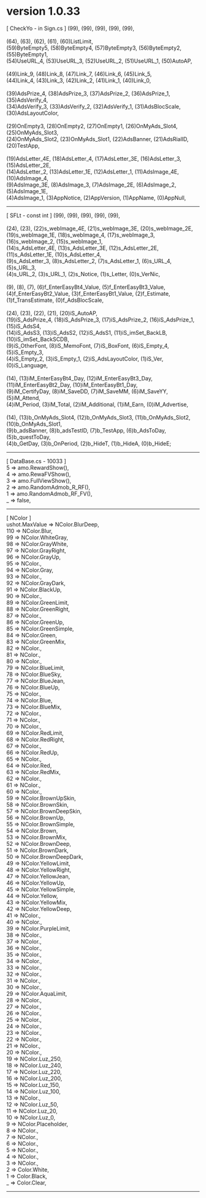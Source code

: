 # version 1.0.33
[ CheckYo - in Sign.cs ] (99), (99), (99), (99), (99),
<br>
<br>(64), (63), (62), (61), (60)ListLimit,
<br>(59)ByteEmpty5, (58)ByteEmpty4, (57)ByteEmpty3, (56)ByteEmpty2, (55)ByteEmpty1,
<br>(54)UseURL_4, (53)UseURL_3, (52)UseURL_2, (51)UseURL_1, (50)AutoAP,
<br>
<br>(49)Link_9, (48)Link_8, (47)Link_7, (46)Link_6, (45)Link_5,
<br>(44)Link_4, (43)Link_3, (42)Link_2, (41)Link_1, (40)Link_0,
<br>
<br>(39)AdsPrize_4, (38)AdsPrize_3, (37)AdsPrize_2, (36)AdsPrize_1, (35)AdsVerify_4,
<br>(34)AdsVerify_3, (33)AdsVerify_2, (32)AdsVerify_1, (31)AdsBlocScale, (30)AdsLayoutColor,
<br>
<br>(29)OnEmpty3, (28)OnEmpty2, (27)OnEmpty1, (26)OnMyAds_Slot4, (25)OnMyAds_Slot3,
<br>(24)OnMyAds_Slot2, (23)OnMyAds_Slot1, (22)AdsBanner, (21)AdsRialID, (20)TestApp,
<br>
<br>(19)AdsLetter_4E, (18)AdsLetter_4, (17)AdsLetter_3E, (16)AdsLetter_3, (15)AdsLetter_2E,
<br>(14)AdsLetter_2, (13)AdsLetter_1E, (12)AdsLetter_1, (11)AdsImage_4E, (10)AdsImage_4,
<br>(9)AdsImage_3E, (8)AdsImage_3, (7)AdsImage_2E, (6)AdsImage_2, (5)AdsImage_1E,
<br>(4)AdsImage_1, (3)AppNotice, (2)AppVersion, (1)AppName, (0)AppNull,
<br><hr>
[ SFLt - const int ] (99), (99), (99), (99), (99),
<br>
<br>(24), (23), (22)s_webImage_4E, (21)s_webImage_3E, (20)s_webImage_2E,
<br>(19)s_webImage_1E, (18)s_webImage_4, (17)s_webImage_3, (16)s_webImage_2, (15)s_webImage_1,
<br>(14)s_AdsLetter_4E, (13)s_AdsLetter_3E, (12)s_AdsLetter_2E, (11)s_AdsLetter_1E, (10)s_AdsLetter_4,
<br>(9)s_AdsLetter_3, (8)s_AdsLetter_2, (7)s_AdsLetter_1, (6)s_URL_4, (5)s_URL_3,
<br>(4)s_URL_2, (3)s_URL_1, (2)s_Notice, (1)s_Letter, (0)s_VerNic,
<br>
<br>(9), (8), (7), (6)f_EnterEasyBt4_Value, (5)f_EnterEasyBt3_Value,
<br>(4)f_EnterEasyBt2_Value, (3)f_EnterEasyBt1_Value, (2)f_Estimate, (1)f_TransEstimate, (0)f_AdsBlocScale,
<br>
<br>(24), (23), (22), (21), (20)iS_AutoAP,
<br>(19)iS_AdsPrize_4, (18)iS_AdsPrize_3, (17)iS_AdsPrize_2, (16)iS_AdsPrize_1, (15)iS_AdsS4,
<br>(14)iS_AdsS3, (13)iS_AdsS2, (12)iS_AdsS1, (11)iS_imSet_BackLB, (10)iS_imSet_BackSCDB,
<br>(9)iS_OtherFont, (8)iS_MemoFont, (7)iS_BoxFont, (6)iS_Empty_4, (5)iS_Empty_3,
<br>(4)iS_Empty_2, (3)iS_Empty_1, (2)iS_AdsLayoutColor, (1)iS_Ver, (0)iS_Language,
<br>
<br>(14), (13)iM_EnterEasyBt4_Day, (12)iM_EnterEasyBt3_Day, (11)iM_EnterEasyBt2_Day, (10)iM_EnterEasyBt1_Day,
<br>(9)iM_CertifyDay, (8)iM_SaveDD, (7)iM_SaveMM, (6)iM_SaveYY, (5)iM_Attend,
<br>(4)iM_Period, (3)iM_Total, (2)iM_Additional, (1)iM_Earn, (0)iM_Advertise,
<br>
<br>(14), (13)b_OnMyAds_Slot4, (12)b_OnMyAds_Slot3, (11)b_OnMyAds_Slot2, (10)b_OnMyAds_Slot1,
<br>(9)b_adsBanner, (8)b_adsTestID, (7)b_TestApp, (6)b_AdsToDay, (5)b_questToDay,
<br>(4)b_GetDay, (3)b_OnPeriod, (2)b_HideT, (1)b_HideA, (0)b_HideE;
<br><hr>
[ DataBase.cs - 10033 ]
<br>5 => amo.RewardShow(),
<br>4 => amo.RewaFVShow(),
<br>3 => amo.FullViewShow(),
<br>2 => amo.RandomAdmob_R_RF(),
<br>1 => amo.RandomAdmob_RF_FV(),
<br>_ => false,
<br><hr>
[ NColor ]
<br>ushot.MaxValue => NColor.BlurDeep,
<br>110 => NColor.Blur,
<br>99 => NColor.WhiteGray,
<br>98 => NColor.GrayWhite,
<br>97 => NColor.GrayRight,
<br>96 => NColor.GrayUp,
<br>95 => NColor.,
<br>94 => NColor.Gray,
<br>93 => NColor.,
<br>92 => NColor.GrayDark,
<br>91 => NColor.BlackUp,
<br>90 => NColor.,
<br>89 => NColor.GreenLimit,
<br>88 => NColor.GreenRight,
<br>87 => NColor.,
<br>86 => NColor.GreenUp,
<br>85 => NColor.GreenSimple,
<br>84 => NColor.Green,
<br>83 => NColor.GreenMix,
<br>82 => NColor.,
<br>81 => NColor.,
<br>80 => NColor.,
<br>79 => NColor.BlueLimit,
<br>78 => NColor.BlueSky,
<br>77 => NColor.BlueJean,
<br>76 => NColor.BlueUp,
<br>75 => NColor.,
<br>74 => NColor.Blue,
<br>73 => NColor.BlueMix,
<br>72 => NColor.,
<br>71 => NColor.,
<br>70 => NColor.,
<br>69 => NColor.RedLimit,
<br>68 => NColor.RedRight,
<br>67 => NColor.,
<br>66 => NColor.RedUp,
<br>65 => NColor.,
<br>64 => NColor.Red,
<br>63 => NColor.RedMix,
<br>62 => NColor.,
<br>61 => NColor.,
<br>60 => NColor.,
<br>59 => NColor.BrownUpSkin,
<br>58 => NColor.BrownSkin,
<br>57 => NColor.BrownDeepSkin,
<br>56 => NColor.BrownUp,
<br>55 => NColor.BrownSimple,
<br>54 => NColor.Brown,
<br>53 => NColor.BrownMix,
<br>52 => NColor.BrownDeep,
<br>51 => NColor.BrownDark,
<br>50 => NColor.BrownDeepDark,
<br>49 => NColor.YellowLimit,
<br>48 => NColor.YellowRight,
<br>47 => NColor.YellowJean,
<br>46 => NColor.YellowUp,
<br>45 => NColor.YellowSimple,
<br>44 => NColor.Yellow,
<br>43 => NColor.YellowMix,
<br>42 => NColor.YellowDeep,
<br>41 => NColor.,
<br>40 => NColor.,
<br>39 => NColor.PurpleLimit,
<br>38 => NColor.,
<br>37 => NColor.,
<br>36 => NColor.,
<br>35 => NColor.,
<br>34 => NColor.,
<br>33 => NColor.,
<br>32 => NColor.,
<br>31 => NColor.,
<br>30 => NColor.,
<br>29 => NColor.AquaLimit,
<br>28 => NColor.,
<br>27 => NColor.,
<br>26 => NColor.,
<br>25 => NColor.,
<br>24 => NColor.,
<br>23 => NColor.,
<br>22 => NColor.,
<br>21 => NColor.,
<br>20 => NColor.,
<br>19 => NColor.Luz_250,
<br>18 => NColor.Luz_240,
<br>17 => NColor.Luz_220,
<br>16 => NColor.Luz_200,
<br>15 => NColor.Luz_150,
<br>14 => NColor.Luz_100,
<br>13 => NColor.,
<br>12 => NColor.Luz_50,
<br>11 => NColor.Luz_20,
<br>10 => NColor.Luz_0,
<br>9 => NColor.Placeholder,
<br>8 => NColor.,
<br>7 => NColor.,
<br>6 => NColor.,
<br>5 => NColor.,
<br>4 => NColor.,
<br>3 => NColor.,
<br>2 => Color.White,
<br>1 => Color.Black,
<br>_ => Color.Clear,
<br><hr>
